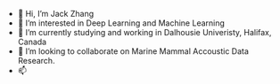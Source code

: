 - 👋 Hi, I’m Jack Zhang
- 👀 I’m interested in Deep Learning and Machine Learning
- 🌱 I’m currently studying and working in Dalhousie Univeristy, Halifax, Canada
- 💞️ I’m looking to collaborate on Marine Mammal Accoustic Data Research.
- 📫 

<!---
jackzhang2000/jackzhang2000 is a ✨ special ✨ repository because its `README.md` (this file) appears on your GitHub profile.
You can click the Preview link to take a look at your changes.
--->

